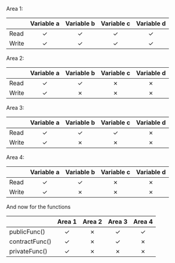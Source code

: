 Area 1:

|| Variable a | Variable b | Variable c | Variable d |
|:-----------|:----------:|:----------:|:----------:|:----------:|
| Read | &#x2713; | &#x2713; | &#x2713; | &#x2713; |
| Write| &#x2713; | &#x2713; | &#x2713; | &#x2713; |

Area 2:

|| Variable a | Variable b | Variable c | Variable d |
|:-----------|:----------:|:----------:|:----------:|:----------:|
| Read | &#x2713; | &#x2713; | &#x2717; | &#x2717; |
| Write| &#x2713; | &#x2717; | &#x2717; | &#x2717; |

Area 3:

|| Variable a | Variable b | Variable c | Variable d |
|:-----------|:----------:|:----------:|:----------:|:----------:|
| Read | &#x2713; | &#x2713; | &#x2713; | &#x2717; |
| Write| &#x2713; | &#x2717; | &#x2717; | &#x2717; |

Area 4:

|| Variable a | Variable b | Variable c | Variable d |
|:-----------|:----------:|:----------:|:----------:|:----------:|
| Read | &#x2713; | &#x2713; | &#x2717; | &#x2717; |
| Write| &#x2713; | &#x2717; | &#x2717; | &#x2717; |

And now for the functions

|| Area 1 | Area 2 | Area 3 | Area 4 |
|:--|:-:|:-:|:-:|:-:|
|publicFunc()   | &#x2713; | &#x2717; | &#x2713; | &#x2713; |
|contractFunc() | &#x2713; | &#x2717; | &#x2713; | &#x2717; |
|privateFunc()  | &#x2713; | &#x2717; | &#x2717; | &#x2717; |
